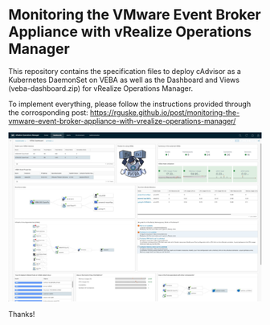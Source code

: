 # Monitoring the VMware Event Broker Appliance with vRealize Operations Manager

This repository contains the specification files to deploy cAdvisor as a Kubernetes DaemonSet on VEBA as well as the Dashboard and Views (veba-dashboard.zip) for vRealize Operations Manager.

To implement everything, please follow the instructions provided through the corrosponding post: https://rguske.github.io/post/monitoring-the-vmware-event-broker-appliance-with-vrealize-operations-manager/

<a href="vrops-dashboard-to-monitor-veba.jpg"><img src="vrops-dashboard-to-monitor-veba.jpg"></img></a>

Thanks!
